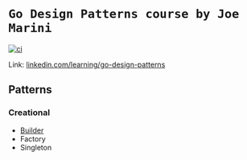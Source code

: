 # `Go Design Patterns course by Joe Marini`

[![ci](https://github.com/flowck/go-design-patterns/actions/workflows/ci.yml/badge.svg)](https://github.com/flowck/go-design-patterns/actions/workflows/ci.yml)

Link: [linkedin.com/learning/go-design-patterns](https://www.linkedin.com/learning/go-design-patterns)

## Patterns

### Creational

- [Builder](./creational/builder)
- Factory
- Singleton

